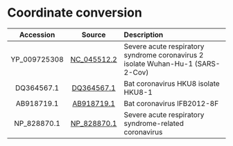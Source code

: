 

# Coordinate conversion

| Accession | Source | Description |
|:------:|:-----------:|:-----------|
| YP_009725308 | [NC_045512.2](https://www.ncbi.nlm.nih.gov/nuccore/NC_045512.2)  | Severe acute respiratory syndrome coronavirus 2 isolate Wuhan-Hu-1 (SARS-2-Cov) |
| DQ364567.1 | [DQ364567.1](https://www.ncbi.nlm.nih.gov/nuccore/DQ364567.1) | Bat coronavirus HKU8 isolate HKU8-1  |
| AB918719.1 | [AB918719.1](https://www.ncbi.nlm.nih.gov/nuccore/AB918719.1) | Bat coronavirus IFB2012-8F |
| NP_828870.1 | [NP_828870.1](https://www.ncbi.nlm.nih.gov/protein/29837505) | Severe acute respiratory syndrome-related coronavirus |
